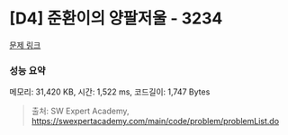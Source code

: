 # [D4] 준환이의 양팔저울 - 3234 

[문제 링크](https://swexpertacademy.com/main/code/problem/problemDetail.do?contestProbId=AWAe7XSKfUUDFAUw) 

### 성능 요약

메모리: 31,420 KB, 시간: 1,522 ms, 코드길이: 1,747 Bytes



> 출처: SW Expert Academy, https://swexpertacademy.com/main/code/problem/problemList.do